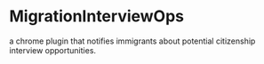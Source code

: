 # MigrationInterviewOps
a chrome plugin that notifies immigrants about potential citizenship interview opportunities. 
